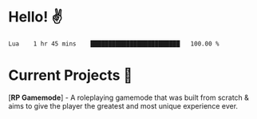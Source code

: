 # Hello! ✌️

<!--START_SECTION:waka-->
```text
Lua    1 hr 45 mins    █████████████████████████   100.00 % 
```
<!--END_SECTION:waka-->

# Current Projects 🎨
[**RP Gamemode**] - A roleplaying gamemode that was built from scratch & aims to give the player the greatest and most unique experience ever.
